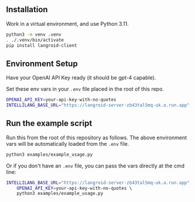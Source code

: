 ## Installation

Work in a virtual environment, and use Python 3.11.

```bash
python3 -m venv .venv
. ./.venv/bin/activate
pip install langroid-client
```

## Environment Setup

Have your OpenAI API Key ready (it should be gpt-4 capable).

Set these env vars in your `.env` file placed in the root of this repo.

```bash
OPENAI_API_KEY=your-api-key-with-no-quotes
INTELLILANG_BASE_URL="https://langroid-server-zb43tal5mq-uk.a.run.app"
```

## Run the example script

Run this from the root of this repository as follows. The above environment 
vars will be automatically loaded from the `.env` file.

```bash
python3 examples/example_usage.py
```

Or if you don't have an `.env` file, you can pass the vars directly at the cmd line:

```bash
INTELLILANG_BASE_URL="https://langroid-server-zb43tal5mq-uk.a.run.app" \
    OPENAI_API_KEY=your-api-key-with-no-quotes \    
    python3 examples/example_usage.py
```


